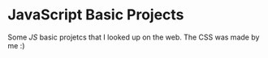 # JavaScript Basic Projects

 Some *JS* basic projetcs that I looked up on the web.
 The CSS was made by me :)
